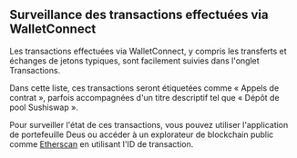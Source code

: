 ## Surveillance des transactions effectuées via WalletConnect

Les transactions effectuées via WalletConnect, y compris les transferts et échanges de jetons typiques, sont facilement suivies dans l'onglet Transactions.

Dans cette liste, ces transactions seront étiquetées comme « Appels de contrat », parfois accompagnées d'un titre descriptif tel que « Dépôt de pool Sushiswap ».

Pour surveiller l'état de ces transactions, vous pouvez utiliser l'application de portefeuille Deus ou accéder à un explorateur de blockchain public comme [Etherscan](https://etherscan.io) en utilisant l'ID de transaction.